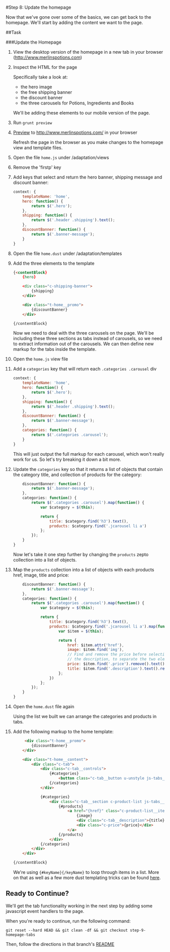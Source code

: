 #Step 8: Update the homepage

Now that we've gone over some of the basics, we can get back to the homepage. We'll start by adding the content we want to the page. 


##Task

###Update the Homepage

1. View the desktop version of the homepage in a new tab in your browser (http://www.merlinspotions.com)
2. Inspect the HTML for the page

    Specifically take a look at:

    * the hero image
    * the free shipping banner
    * the discount banner
    * the three carousels for Potions, Ingredients and Books

    We'll be adding these elements to our mobile version of the page.

3. Run `grunt preview`
4. [Preview](https://cloud.mobify.com/docs/adaptivejs/getting-started/new-project/#/start-adaptivejs-server)  to http://www.merlinspotions.com/ in your browser

    Refresh the page in the browser as you make changes to the homepage view and template files.


5. Open the file `home.js` under /adaptation/views
6. Remove the 'firstp' key
7. Add keys that select and return the hero banner, shipping message and discount banner:

    ```javascript
    context: {
        templateName: 'home',
        hero: function() {
            return $('.hero');
        },
        shipping: function() {
            return $('.header .shipping').text();
        },
        discountBanner: function() {
            return $('.banner-message');
        }
    }
    ```

8. Open the file `home.dust` under /adaptation/templates
9. Add the three elements to the template

    ```html
    {<contentBlock}
        {hero}

        <div class="c-shipping-banner">
            {shipping}
        </div>

        <div class="t-home__promo">
            {discountBanner}
        </div>

    {/contentBlock}
    ```

    Now we need to deal with the three carousels on the page. We'll be including these three sections as tabs instead of carousels, so we need to extract information out of the carousels. We can then define new markup for the tabs inside the template.

10. Open the `home.js` view file
11. Add a `categories` key that will return each `.categories .carousel` div

    ```javascript
    context: {
        templateName: 'home',
        hero: function() {
            return $('.hero');
        },
        shipping: function() {
            return $('.header .shipping').text();
        },
        discountBanner: function() {
            return $('.banner-message');
        },
        categories: function() {
            return $('.categories .carousel');
        }
    }
    ```

    This will just output the full markup for each carousel, which won't really work for us. So let's try breaking it down a bit more.

12. Update the `categories` key so that it returns a list of objects that contain the category title, and collection of products for the category:

    ```javascript
        discountBanner: function() {
            return $('.banner-message');
        },
        categories: function() {
            return $('.categories .carousel').map(function() {
                var $category = $(this);

                return {
                    title: $category.find('h3').text(),
                    products: $category.find('.jcarousel li a')
                };
            });
        }
    }
    ```

    Now let's take it one step further by changing the `products` zepto collection into a list of objects.

13. Map the `products` collection into a list of objects with each products href, image, title and price:

    ```javascript
        discountBanner: function() {
            return $('.banner-message');
        },
        categories: function() {
            return $('.categories .carousel').map(function() {
                var $category = $(this);

                return {
                    title: $category.find('h3').text(),
                    products: $category.find('.jcarousel li a').map(function() {
                        var $item = $(this);

                        return {
                            href: $item.attr('href'),
                            image: $item.find('img'),
                            // Find and remove the price before selecting
                            // the description, to separate the two elements
                            price: $item.find('.price').remove().text(),
                            title: $item.find('.description').text().replace(' - ', '')
                        };
                    })
                };
            });
        }
    }
    ```

14. Open the `home.dust` file again

    Using the list we built we can arrange the categories and products in tabs.

15. Add the following markup to the home template:

    ```html
         <div class="t-home__promo">
            {discountBanner}
        </div>

        <div class="t-home__content">
            <div class="c-tab">
                <div class="c-tab__controls">
                    {#categories}
                        <button class="c-tab__button u-unstyle js-tabs__header">{title}</button>
                    {/categories}
                </div>

                {#categories}
                    <div class="c-tab__section c-product-list js-tabs__sections">
                        {#products}
                            <a href="{href}" class="c-product-list__item">
                                {image}
                                <div class="c-tab__description">{title}</div>
                                <div class="c-price">{price}</div>
                            </a>
                        {/products}
                    </div>
                {/categories}
            </div>
        </div>

    {/contentBlock}
    ```

    We're using `{#keyName}{/keyName}` to loop through items in a list. More on that as well as a few more dust templating tricks can be found [here](https://cloud.mobify.com/docs/adaptivejs/adapting/dustjs-cheat-sheet).



## Ready to Continue?

We'll get the tab functionality working in the next step by adding some javascript event handlers to the page.

When you're ready to continue, run the following command:

```
git reset --hard HEAD && git clean -df && git checkout step-9-homepage-tabs
```

Then, follow the directions in that branch's [README](https://github.com/mobify/workshop--adaptivejs-site/blob/step-9-homepage-tabs/README.md)